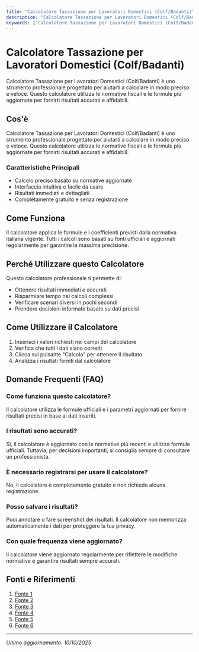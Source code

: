 ```yaml
---
title: "Calcolatore Tassazione per Lavoratori Domestici (Colf/Badanti)"
description: "Calcolatore Tassazione per Lavoratori Domestici (Colf/Badanti) è uno strumento professionale progettato per aiutarti a calcolare in modo preciso e veloce. Questo calcolatore utilizza le normative fiscali e le formule più aggiornate per fornirti risultati accurati e affidabili."
keywords: ["Calcolatore Tassazione per Lavoratori Domestici (Colf/Badanti)", "calcolatore", "calcolo online"]
---
```


# Calcolatore Tassazione per Lavoratori Domestici (Colf/Badanti)

Calcolatore Tassazione per Lavoratori Domestici (Colf/Badanti) è uno strumento professionale progettato per aiutarti a calcolare in modo preciso e veloce. Questo calcolatore utilizza le normative fiscali e le formule più aggiornate per fornirti risultati accurati e affidabili.

## Cos'è

Calcolatore Tassazione per Lavoratori Domestici (Colf/Badanti) è uno strumento professionale progettato per aiutarti a calcolare in modo preciso e veloce. Questo calcolatore utilizza le normative fiscali e le formule più aggiornate per fornirti risultati accurati e affidabili.

### Caratteristiche Principali

- Calcolo preciso basato su normative aggiornate
- Interfaccia intuitiva e facile da usare
- Risultati immediati e dettagliati
- Completamente gratuito e senza registrazione

## Come Funziona

Il calcolatore applica le formule e i coefficienti previsti dalla normativa italiana vigente. Tutti i calcoli sono basati su fonti ufficiali e aggiornati regolarmente per garantire la massima precisione.

## Perché Utilizzare questo Calcolatore

Questo calcolatore professionale ti permette di:

- Ottenere risultati immediati e accurati
- Risparmiare tempo nei calcoli complessi
- Verificare scenari diversi in pochi secondi
- Prendere decisioni informate basate su dati precisi

## Come Utilizzare il Calcolatore

1. Inserisci i valori richiesti nei campi del calcolatore
2. Verifica che tutti i dati siano corretti
3. Clicca sul pulsante "Calcola" per ottenere il risultato
4. Analizza i risultati forniti dal calcolatore

## Domande Frequenti (FAQ)

### Come funziona questo calcolatore?

Il calcolatore utilizza le formule ufficiali e i parametri aggiornati per fornire risultati precisi in base ai dati inseriti.

### I risultati sono accurati?

Sì, il calcolatore è aggiornato con le normative più recenti e utilizza formule ufficiali. Tuttavia, per decisioni importanti, si consiglia sempre di consultare un professionista.

### È necessario registrarsi per usare il calcolatore?

No, il calcolatore è completamente gratuito e non richiede alcuna registrazione.

### Posso salvare i risultati?

Puoi annotare o fare screenshot dei risultati. Il calcolatore non memorizza automaticamente i dati per proteggere la tua privacy.

### Con quale frequenza viene aggiornato?

Il calcolatore viene aggiornato regolarmente per riflettere le modifiche normative e garantire risultati sempre accurati.

## Fonti e Riferimenti

1. [Fonte 1](https://www.webcolf.com/exec/isapi.dll/calcolo-online-costo-colf-badanti.html)
2. [Fonte 2](https://www.inps.it/it/it/dettaglio-scheda.it.schede-servizio-strumento.schede-strumenti.calcolare-contributi-tredicesima-e-ferie-per-i-lavoratori-domestici-50060.calcolare-contributi-tredicesima-e-ferie-per-i-lavoratori-domestici.html)
3. [Fonte 3](https://associazionedomina.it/simulazione-costi-colf-badanti-e-collaboratori-domestici/)
4. [Fonte 4](https://www.webcolf.com/)
5. [Fonte 5](https://doemploy.app/it/calcolo-costo-mensile)
6. [Fonte 6](https://il730.online/dichiarazione-dei-redditi-colf-e-badanti-imposte-detrazioni-e-modelli-per-il-2025/)

---

*Ultimo aggiornamento: 10/10/2025*
